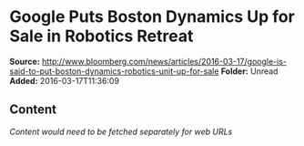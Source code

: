 # Google Puts Boston Dynamics Up for Sale in Robotics Retreat

**Source:** http://www.bloomberg.com/news/articles/2016-03-17/google-is-said-to-put-boston-dynamics-robotics-unit-up-for-sale
**Folder:** Unread
**Added:** 2016-03-17T11:36:09




## Content
*Content would need to be fetched separately for web URLs*
